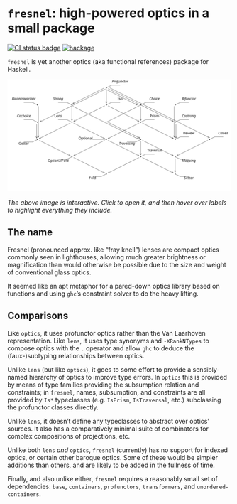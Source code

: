 # `fresnel`: high-powered optics in a small package

[![CI status badge](https://github.com/fresnel/fresnel/actions/workflows/ci.yml/badge.svg)][CI status] [![hackage](https://img.shields.io/hackage/v/fresnel.svg?color=blue&style=popout)][hackage]

`fresnel` is yet another optics (aka functional references) package for Haskell.

[CI status]: https://github.com/fresnel/fresnel/actions
[hackage]: http://hackage.haskell.org/package/fresnel


[![diagram of the optical and profunctor hierarchies and their relationships to one another](https://raw.githubusercontent.com/fresnel/fresnel/main/docs/optics.svg)](https://antitypical.com/fresnel/index.html)

_The above image is interactive. Click to open it, and then hover over labels to highlight everything they include._


## The name

Fresnel (pronounced approx. like “fray knell”) lenses are compact optics commonly seen in lighthouses, allowing much greater brightness or magnification than would otherwise be possible due to the size and weight of conventional glass optics.

It seemed like an apt metaphor for a pared-down optics library based on functions and using `ghc`’s constraint solver to do the heavy lifting.


## Comparisons

Like `optics`, it uses profunctor optics rather than the Van Laarhoven representation. Like `lens`, it uses type synonyms and `-XRankNTypes` to compose optics with the `.` operator and allow `ghc` to deduce the (faux-)subtyping relationships between optics.

Unlike `lens` (but like `optics`), it goes to some effort to provide a sensibly-named hierarchy of optics to improve type errors. In `optics` this is provided by means of type families providing the subsumption relation and constraints; in `fresnel`, names, subsumption, and constraints are all provided by `Is*` typeclasses (e.g. `IsPrism`, `IsTraversal`, etc.) subclassing the profunctor classes directly.

Unlike `lens`, it doesn’t define any typeclasses to abstract over optics’ sources. It also has a comparatively minimal suite of combinators for complex compositions of projections, etc.

Unlike both `lens` _and_ `optics`, `fresnel` (currently) has no support for indexed optics, or certain other baroque optics. Some of these would be simpler additions than others, and are likely to be added in the fullness of time.

Finally, and also unlike either, `fresnel` requires a reasonably small set of dependencies: `base`, `containers`, `profunctors`, `transformers`, and `unordered-containers`.
